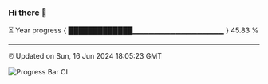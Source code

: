 ### Hi there 👋

⏳ Year progress { █████████████▁▁▁▁▁▁▁▁▁▁▁▁▁▁▁▁▁ } 45.83 %

---

⏰ Updated on Sun, 16 Jun 2024 18:05:23 GMT

![Progress Bar CI](https://github.com/liununu/liununu/workflows/Progress%20Bar%20CI/badge.svg)
